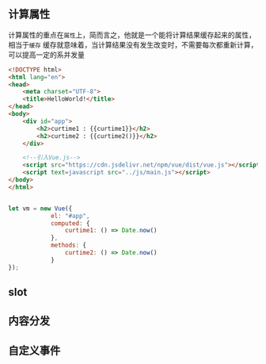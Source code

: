 ## 计算属性
计算属性的重点在`属性`上，简而言之，他就是一个能将计算结果缓存起来的属性，相当于`缓存`
缓存就意味着，当计算结果没有发生改变时，不需要每次都重新计算，可以提高一定的系并发量
~~~ html
<!DOCTYPE html>
<html lang="en">
<head>
    <meta charset="UTF-8">
    <title>HelloWorld!</title>
</head>
<body>
    <div id="app">
        <h2>curtime1 : {{curtime1}}</h2>
        <h2>curtime2 : {{curtime2()}}</h2>
    </div>

    <!--引入Vue.js-->
    <script src="https://cdn.jsdelivr.net/npm/vue/dist/vue.js"></script>
    <script text=javascript src="../js/main.js"></script>
</body>
</html>

~~~

~~~ javascript

let vm = new Vue({
            el: "#app",
            computed: {
                curtime1: () => Date.now()
            },
            methods: {
                curtime2: () => Date.now()
            }
});
~~~

## slot


## 内容分发

## 自定义事件

